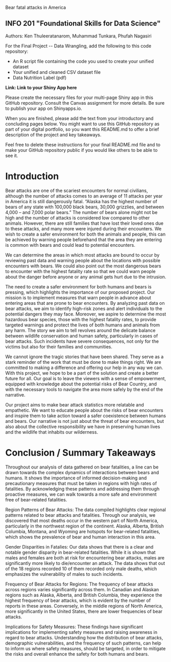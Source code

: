 Bear fatal attacks in America
## INFO 201 "Foundational Skills for Data Science"

Authors: Ken Thuleeratanarom, Muhammad Tunkara, Phufah Nagasiri


For the Final Project -- Data Wrangling, add the following to this code repository:

* An R script file containing the code you used to create your unified dataset 
* Your unified and cleaned CSV dataset file
* Data Nutrition Label (pdf) 


**Link: Link to your Shiny App here**

Please create the necessary files for your multi-page Shiny app in this GitHub repository. Consult the Canvas assignment for more details. Be sure to publish your app on Shinyapps.io.

When you are finished, please add the text from your introductory and concluding pages below. You might want to use this GitHub repository as part of your digital portfolio, so you want this README.md to offer a brief description of the project and key takeaways.

Feel free to delete these instructions for your final README.md file and to make your GitHub repository public if you would like others to be able to see it. 


# Introduction
Bear attacks are one of the scariest encounters for normal civilians, although the number of attacks comes to an average of 11 attacks per year in America it is still dangerously fatal. “Alaska has the highest number of bears of any state with 100,000 black bears, 30,000 grizzlies, and between 4,000 – and 7,000 polar bears.” The number of bears alone might not be high and the number of attacks is considered low compared to other animals. However, there are still families that have lost their loved ones due to these attacks, and many more were injured during their encounters. We wish to create a safer environment for both the animals and people, this can be achieved by warning people beforehand that the area they are entering is common with bears and could lead to potential encounters. 
 
We can determine the areas in which most attacks are bound to occur by reviewing past data and warning people about the locations with possible encounters with bears. We could also point out the most dangerous bears to encounter with the highest fatality rate so that we could warn people about the danger before anyone or any animal gets hurt due to the intrusion.
 
The need to create a safer environment for both humans and bears is pressing, which highlights the importance of our proposed project. Our mission is to implement measures that warn people in advance about entering areas that are prone to bear encounters. By analyzing past data on bear attacks, we aim to identify high-risk zones and alert individuals to the potential dangers they may face. Moreover, we aspire to determine the most hazardous bear species, those with the highest fatality rates, to provide targeted warnings and protect the lives of both humans and animals from any harm. The story we aim to tell revolves around the delicate balance between wildlife conservation and human safety, particularly in cases of bear attacks. Such incidents have severe consequences, not only for the victims but also for their families and communities.
 
We cannot ignore the tragic stories that have been shared. They serve as a stark reminder of the work that must be done to make things right. We are committed to making a difference and offering our help in any way we can. With this project, we hope to be a part of the solution and create a better future for all. Our goal is to leave the viewers with a sense of empowerment, equipped with knowledge about the potential risks of Bear Country, and with the necessary tools to navigate the area more safely by the end of the narrative.
 
Our project aims to make bear attack statistics more relatable and empathetic. We want to educate people about the risks of bear encounters and inspire them to take action toward a safer coexistence between humans and bears. Our narrative is not just about the threat of bear encounters, but also about the collective responsibility we have in preserving human lives and the wildlife that inhabits our wilderness.



# Conclusion / Summary Takeaways

Throughout our analysis of data gathered on bear fatalities, a line can be drawn towards the complex dynamics of interactions between bears and humans. It shows the importance of informed decision-making and precautionary measures that must be taken in regions with high rates of fatalities. By acknowledging these patterns and addressing them through proactive measures, we can walk towards a more safe and environment free of bear-related fatalities. 

Region Patterns of Bear Attacks: The data compiled highlights clear regional patterns related to bear attacks and fatalities. Through our analysis, we discovered that most deaths occur in the western part of North America, particularly in the northwest region of the continent. Alaska, Alberta, British Columbia, Montana, and Wyoming are hotspots for bear-related fatalities, which shows the prevalence of bear and human interaction in this area.              

Gender Disparities in Fatalies: Our data shows that there is a clear and notable gender disparity in bear-related fatalities. While it is shown that males and females are both at risk for encountering bear attacks, males are significantly more likely to die/encounter an attack. The data shows that out of the 18 regions recorded 10 of them recorded only male deaths, which emphasizes the vulnerability of males to such incidents.

Frequency of Bear Attacks for Regions: The frequency of bear attacks across regions varies significantly across them. In Canadian and Alaskan regions such as Alaska, Alberta, and British Columbia, they experience the highest frequency of bear attacks, which is evident by the number of reports in these areas. Conversely, in the middle regions of North America, more significantly in the United States, there are lower frequencies of bear attacks.           

Implications for Safety Measures:  These findings have significant implications for implementing safety measures and raising awareness in regard to bear attacks. Understanding how the distribution of bear attacks, demographic vulnerabilities, and the frequency of such patterns, can help to inform us where safety measures, should be targeted, in order to mitigate the risks and overall enhance the safety for both humans and bears.
